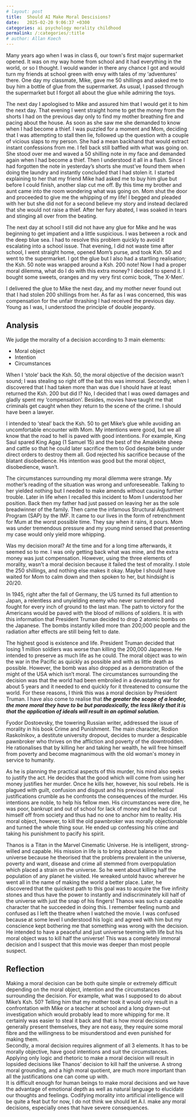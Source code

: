 ```yaml
---
# layout: post
title:  Should AI Make Moral Descisions?
date:   2025-02-20 9:06:37 +0300
categories: ai psychology morality childhood
permalink: /:categories/:title
# author: Allan Koech
---
```


Many years ago when I was in class 6, our town's first major supermarket opened. It was on my way home from school and it had everything in the world, or so I thought. I would wander in there any chance I got and would turn my friends at school green with envy with tales of my ‘adventures’ there. One day my classmate, Mike, gave me 50 shillings and asked me to buy him a bottle of glue from the supermarket. As usual, I passed through the supermarket but I forgot all about the glue while admiring the toys. 

The next day I apologised to Mike and assured him that I would get it to him the next day. That evening I went straight home to get the money from the shorts I had on the previous day only to find my mother breathing fire and pacing about the house. As soon as she saw me she demanded to know when I had become a thief. I was puzzled for a moment and Mom, deciding that I was attempting to stall then lie, followed up the question with a couple of vicious slaps to my person. She had a mean backhand that would extract instant confessions from me. I fell back still baffled with what was going on. She stood over me and waved a 50 shilling note in my face and demanded again when I had become a thief. Then I understood it all in a flash. Since I had forgotten the note in yesterday’s shorts she must’ve found them when doing the laundry and instantly concluded that I had stolen it. I started explaining to her that my friend Mike had asked me to buy him glue but before I could finish, another slap cut me off. By this time my brother and aunt came into the room wondering what was going on. Mom shut the door and proceeded to give me the whipping of my life\! I begged and pleaded with her but she did not for a second believe my story and instead declared that she would not raise a thief. After her fury abated, I was soaked in tears and stinging all over from the beating.

The next day at school I still did not have any glue for Mike and he was beginning to get impatient and a little suspicious. I was between a rock and the deep blue sea. I had to resolve this problem quickly to avoid it escalating into a school issue. That evening, I did not waste time after school, I went straight home, opened Mom’s purse, and took Ksh. 50 and went to the supermarket. I got the glue but I also had a startling realisation; the Ksh. 50 note was wrapped around a Ksh. 200 note\! Now I had a proper moral dilemma, what do I do with this extra money? I decided to spend it. I bought some sweets, oranges and my very first comic book, ‘The X-Men’.

I delivered the glue to Mike the next day, and my mother never found out that I had stolen 200 shillings from her. As far as I was concerned, this was compensation for the unfair thrashing I had received the previous day. Young as I was, I understood the principle of double jeopardy.

## Analysis

We judge the morality of a decision according to 3 main elements:

- Moral object  
- Intention  
- Circumstances

When I ‘stole’ back the Ksh. 50, the moral objective of the decision wasn’t sound; I was stealing so right off the bat this was immoral. Secondly, when I discovered that I had taken more than was due I should have at least returned the Ksh. 200 but did I? No, I decided that I was owed damages and gladly spent my ‘compensation’. Besides, movies have taught me that criminals get caught when they return to the scene of the crime. I should have been a lawyer.

I intended to ‘steal’ back the Ksh. 50 to get Mike’s glue while avoiding an uncomfortable encounter with Mom. My intentions were good, but we all know that the road to hell is paved with good intentions. For example, King Saul spared King Agag (1 Samuel 15\) and the best of the Amalekite sheep and cattle so that he could later sacrifice them to God despite being under direct orders to destroy them all. God rejected his sacrifice because of the blatant disobedience. His intention was good but the moral object, disobedience, wasn’t.

The circumstances surrounding my moral dilemma were strange. My mother’s reading of the situation was wrong and unforeseeable. Talking to her yielded nothing but I needed to make amends without causing further trouble. Later in life when I recalled this incident to Mom I understood her position. Back then my father had just passed on leaving her as the sole breadwinner of the family. Then came the infamous Structural Adjustment Program (SAP) by the IMF. It came to our lives in the form of retrenchment for Mum at the worst possible time. They say when it rains, it pours. Mom was under tremendous pressure and my young mind sensed that presenting my case would only yield more whipping.

Was my decision moral? At the time and for a long time afterwards, it seemed so to me. I was only getting back what was mine, and the extra money was just compensation. However, using the three elements of morality, wasn’t a moral decision because it failed the test of morality. I stole the 250 shillings, and nothing else makes it okay. Maybe I should have waited for Mom to calm down and then spoken to her, but hindsight is 20/20.

In 1945, right after the fall of Germany, the US turned its full attention to Japan, a relentless and unyielding enemy who never surrendered and fought for every inch of ground to the last man. The path to victory for the Americans would be paved with the blood of millions of soldiers. It is with this information that President Truman decided to drop 2 atomic bombs on the Japanese. The bombs instantly killed more than 200,000 people and the radiation after effects are still being felt to date.

The highest good is existence and life. President Truman decided that losing 1 million soldiers was worse than killing the 200,000 Japanese. He intended to preserve as much life as he could. The moral object was to win the war in the Pacific as quickly as possible and with as little death as possible. However, the bomb was also dropped as a demonstration of the might of the USA which isn’t moral. The circumstances surrounding the decision was that the world had been embroiled in a devastating war for about 5 years and it needed to end quickly for it threatened to consume the world. For these reasons, I think this was a moral decision by President Truman. I have also come to realise that ***the greater the scope of a leader, the more moral they have to be but paradoxically, the less likely that it is that the application of ideals will result in an optimal solution.*** 

Fyodor Dostoevsky, the towering Russian writer, addressed the issue of morality in his book Crime and Punishment. The main character, Rodion Raskolnikov, a destitute university dropout, decides to murder a despicable pawnbroker who thrives on the affliction and poverty of the downtrodden. He rationalises that by killing her and taking her wealth, he will free himself from poverty and become magnanimous with the old woman's money in service to humanity.

As he is planning the practical aspects of this murder, his mind also seeks to justify the act. He decides that the good which will come from using her money justifies her murder. Once he kills her, however, his soul rebels. He is plagued with guilt, confusion and disgust and his previous intellectual justifications crumble as he confronts the consequences of the murder. His intentions are noble, to help his fellow men. His circumstances were dire, he was poor, bankrupt and out of school for lack of money and he had cut himself off from society and thus had no one to anchor him to reality. His moral object, however, to kill the old pawnbroker was morally objectionable and turned the whole thing sour. He ended up confessing his crime and taking his punishment to pacify his spirit.

Thanos is a Titan in the Marvel Cinematic Universe. He is intelligent, strong-willed and capable. His mission in life is to bring about balance in the universe because he theorised that the problems prevalent in the universe, poverty and want, disease and crime all stemmed from overpopulation which placed a strain on the universe. So he went about killing half the population of any planet he visited. He wreaked untold havoc wherever he went all in the name of making the world a better place. Later, he discovered that the quickest path to this goal was to acquire the five infinity stones and thus have the power to instantly and indiscriminately kill half of the universe with just the snap of his fingers\! Thanos was such a capable character that he succeeded in doing this. I remember feeling numb and confused as I left the theatre when I watched the movie. I was confused because at some level I understood his logic and agreed with him but my conscience kept bothering me that something was wrong with the decision. He intended to have a peaceful and just universe teeming with life but his moral object was to kill half the universe\! This was a completely immoral decision and I suspect that this movie was deeper than most people suspect.

## Reflection

Making a moral decision can be both quite simple or extremely difficult depending on the moral object, intention and the circumstances surrounding the decision. For example, what was I supposed to do about Mike’s Ksh. 50? Telling him that my mother took it would only result in a confrontation with Mike or a teacher at school and a long drawn-out investigation which would probably lead to more whipping for me. It certainly was easier to steal it back and that is how moral decisions generally present themselves, they are not easy, they require some moral fibre and the willingness to be misunderstood and even punished for making them.  
Secondly, a moral decision requires alignment of all 3 elements. It has to be morally objective, have good intentions and suit the circumstances. Applying only logic and rhetoric to make a moral decision will result in lopsided decisions like Thanos’ decision to kill half the universe. A strong moral grounding, and a high moral quotient, are much more important than all the justifications one can come up with.  
It is difficult enough for human beings to make moral decisions and we have the advantage of emotional depth as well as natural language to elucidate our thoughts and feelings. Codifying morality into artificial intelligence will be quite a feat but for now, I do not think we should let A.I. make any moral decisions, especially ones that have severe consequences.
